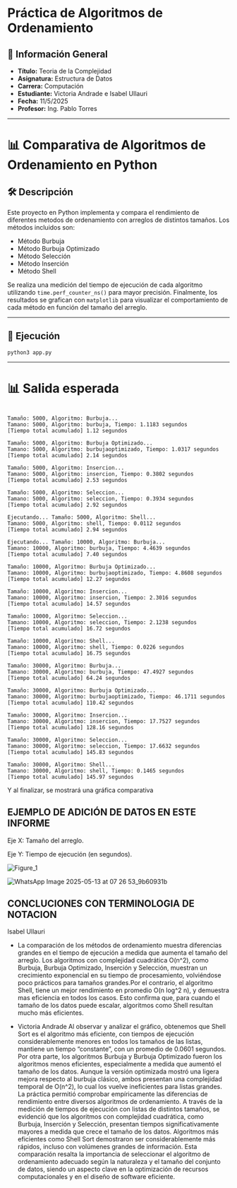# Práctica de Algoritmos de Ordenamiento

## 📌 Información General

- **Título:** Teoria de la Complejidad
- **Asignatura:** Estructura de Datos
- **Carrera:** Computación
- **Estudiante:** Victoria Andrade e Isabel Ullauri
- **Fecha:** 11/5/2025
- **Profesor:** Ing. Pablo Torres

---
# 📊 Comparativa de Algoritmos de Ordenamiento en Python

## 🛠️ Descripción

Este proyecto en Python implementa y compara el rendimiento de diferentes metodos de ordenamiento con arreglos de distintos tamaños. Los métodos incluidos son:

- Método Burbuja
- Método Burbuja Optimizado
- Método Selección
- Método Inserción
- Método Shell

Se realiza una medición del tiempo de ejecución de cada algoritmo utilizando `time.perf_counter_ns()` para mayor precisión. Finalmente, los resultados se grafican con `matplotlib` para visualizar el comportamiento de cada método en función del tamaño del arreglo.

---

## 🚀 Ejecución

`python3 app.py`

---

# 📊 Salida esperada
```plaintext

Tamaño: 5000, Algoritmo: Burbuja...
Tamano: 5000, Algoritmo: burbuja, Tiempo: 1.1183 segundos
[Tiempo total acumulado] 1.12 segundos

Tamaño: 5000, Algoritmo: Burbuja Optimizado...
Tamano: 5000, Algoritmo: burbujaoptimizado, Tiempo: 1.0317 segundos
[Tiempo total acumulado] 2.14 segundos

Tamaño: 5000, Algoritmo: Insercion...
Tamano: 5000, Algoritmo: insercion, Tiempo: 0.3802 segundos
[Tiempo total acumulado] 2.53 segundos

Tamaño: 5000, Algoritmo: Seleccion...
Tamano: 5000, Algoritmo: seleccion, Tiempo: 0.3934 segundos
[Tiempo total acumulado] 2.92 segundos

Ejecutando... Tamaño: 5000, Algoritmo: Shell...
Tamano: 5000, Algoritmo: shell, Tiempo: 0.0112 segundos
[Tiempo total acumulado] 2.94 segundos

Ejecutando... Tamaño: 10000, Algoritmo: Burbuja...
Tamano: 10000, Algoritmo: burbuja, Tiempo: 4.4639 segundos
[Tiempo total acumulado] 7.40 segundos

Tamaño: 10000, Algoritmo: Burbuja Optimizado...
Tamano: 10000, Algoritmo: burbujaoptimizado, Tiempo: 4.8608 segundos
[Tiempo total acumulado] 12.27 segundos

Tamaño: 10000, Algoritmo: Insercion...
Tamano: 10000, Algoritmo: insercion, Tiempo: 2.3016 segundos
[Tiempo total acumulado] 14.57 segundos

Tamaño: 10000, Algoritmo: Seleccion...
Tamano: 10000, Algoritmo: seleccion, Tiempo: 2.1238 segundos
[Tiempo total acumulado] 16.72 segundos

Tamaño: 10000, Algoritmo: Shell...
Tamano: 10000, Algoritmo: shell, Tiempo: 0.0226 segundos
[Tiempo total acumulado] 16.75 segundos

Tamaño: 30000, Algoritmo: Burbuja...
Tamano: 30000, Algoritmo: burbuja, Tiempo: 47.4927 segundos
[Tiempo total acumulado] 64.24 segundos

Tamaño: 30000, Algoritmo: Burbuja Optimizado...
Tamano: 30000, Algoritmo: burbujaoptimizado, Tiempo: 46.1711 segundos
[Tiempo total acumulado] 110.42 segundos

Tamaño: 30000, Algoritmo: Insercion...
Tamano: 30000, Algoritmo: insercion, Tiempo: 17.7527 segundos
[Tiempo total acumulado] 128.16 segundos

Tamaño: 30000, Algoritmo: Seleccion...
Tamano: 30000, Algoritmo: seleccion, Tiempo: 17.6632 segundos
[Tiempo total acumulado] 145.83 segundos

Tamaño: 30000, Algoritmo: Shell...
Tamano: 30000, Algoritmo: shell, Tiempo: 0.1465 segundos
[Tiempo total acumulado] 145.97 segundos
```

Y al finalizar, se mostrará una gráfica comparativa




## EJEMPLO DE ADICIÓN DE DATOS EN ESTE INFORME

Eje X: Tamaño del arreglo.

Eje Y: Tiempo de ejecución (en segundos).

![Figure_1](https://github.com/user-attachments/assets/ca88af35-f71c-4875-a335-4bd24de4c79a)

![WhatsApp Image 2025-05-13 at 07 26 53_9b60931b](https://github.com/user-attachments/assets/d24259ae-d6a4-4cbb-b31b-70e343d6b4ed)



##  CONCLUCIONES CON TERMINOLOGIA DE NOTACION 
Isabel Ullauri
 - La comparación de los métodos de ordenamiento muestra diferencias grandes en el tiempo de ejecución a medida que aumenta el tamaño del arreglo. Los algoritmos con complejidad cuadrática O(n^2), como Burbuja, Burbuja Optimizado, Inserción y Selección, muestran un crecimiento exponencial en su tiempo de procesamiento, volviéndose poco prácticos para tamaños grandes.Por el contrario, el algoritmo Shell, tiene un mejor rendimiento en promedio O(n log^2 n), y demuestra mas eficiencia en todos los casos. Esto confirma que, para cuando el tamaño de los datos puede escalar, algoritmos como Shell resultan mucho más eficientes.

 - Victoria Andrade
Al observar y analizar el gráfico, obtenemos que Shell Sort es el algoritmo más eficiente, con tiempos de ejecución 
considerablemente menores en todos los tamaños de las listas, mantiene un tiempo “constante”, con un promedio 
de 0.0601 segundos. Por otra parte, los algoritmos Burbuja y Burbuja Optimizado fueron los algoritmos menos 
eficientes, especialmente a medida que aumentó el tamaño de los datos. Aunque la versión optimizada mostró una 
ligera mejora respecto al burbuja clásico, ambos presentan una complejidad temporal de O(n^2), lo cual los vuelve 
ineficientes para listas grandes.  
La práctica permitió comprobar empíricamente las diferencias de rendimiento entre diversos algoritmos de 
ordenamiento. A través de la medición de tiempos de ejecución con listas de distintos tamaños, se evidenció que 
los algoritmos con complejidad cuadrática, como Burbuja, Inserción y Selección, presentan tiempos 
significativamente mayores a medida que crece el tamaño de los datos. Algoritmos más eficientes como Shell Sort 
demostraron ser considerablemente más rápidos, incluso con volúmenes grandes de información. Esta 
comparación resalta la importancia de seleccionar el algoritmo de ordenamiento adecuado según la naturaleza y el 
tamaño del conjunto de datos, siendo un aspecto clave en la optimización de recursos computacionales y en el 
diseño de software eficiente.

